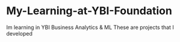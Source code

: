 # My-Learning-at-YBI-Foundation
Im learning in YBI
Business Analytics & ML
These are projects that I developed
